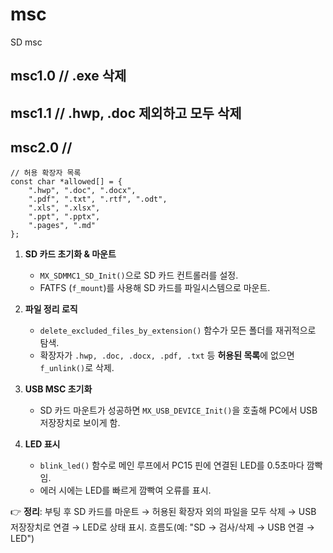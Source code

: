 # msc
SD msc
## msc1.0 // .exe 삭제
## msc1.1 // .hwp, .doc 제외하고 모두 삭제
## msc2.0 // 
    // 허용 확장자 목록
    const char *allowed[] = {
        ".hwp", ".doc", ".docx",
        ".pdf", ".txt", ".rtf", ".odt",
        ".xls", ".xlsx",
        ".ppt", ".pptx",
        ".pages", ".md"
    };


1. **SD 카드 초기화 & 마운트**

   * `MX_SDMMC1_SD_Init()`으로 SD 카드 컨트롤러를 설정.
   * FATFS (`f_mount`)를 사용해 SD 카드를 파일시스템으로 마운트.

2. **파일 정리 로직**

   * `delete_excluded_files_by_extension()` 함수가 모든 폴더를 재귀적으로 탐색.
   * 확장자가 `.hwp, .doc, .docx, .pdf, .txt` 등 **허용된 목록**에 없으면 `f_unlink()`로 삭제.

3. **USB MSC 초기화**

   * SD 카드 마운트가 성공하면 `MX_USB_DEVICE_Init()`을 호출해 PC에서 USB 저장장치로 보이게 함.

4. **LED 표시**

   * `blink_led()` 함수로 메인 루프에서 PC15 핀에 연결된 LED를 0.5초마다 깜빡임.
   * 에러 시에는 LED를 빠르게 깜빡여 오류를 표시.

👉 **정리**:
부팅 후 SD 카드를 마운트 → 허용된 확장자 외의 파일을 모두 삭제 → USB 저장장치로 연결 → LED로 상태 표시.
흐름도(예: "SD → 검사/삭제 → USB 연결 → LED")
